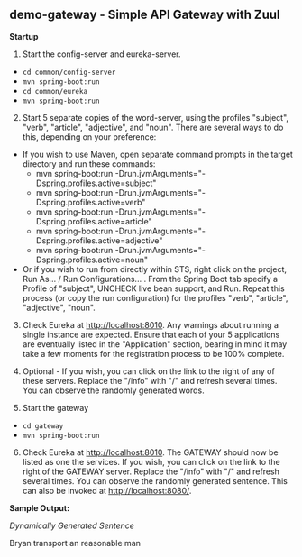 ## demo-gateway - Simple API Gateway with Zuul

  **Startup**
  
1.  Start the config-server and eureka-server.
  - `cd common/config-server`
  - `mvn spring-boot:run`
  - `cd common/eureka`
  - `mvn spring-boot:run`

2.  Start 5 separate copies of the word-server, using the profiles "subject", "verb", "article", "adjective", and "noun".  There are several ways to do this, depending on your preference:
  - If you wish to use Maven, open separate command prompts in the target directory and run these commands:
    - mvn spring-boot:run -Drun.jvmArguments="-Dspring.profiles.active=subject"
    - mvn spring-boot:run -Drun.jvmArguments="-Dspring.profiles.active=verb"
    - mvn spring-boot:run -Drun.jvmArguments="-Dspring.profiles.active=article"
    - mvn spring-boot:run -Drun.jvmArguments="-Dspring.profiles.active=adjective"
    - mvn spring-boot:run -Drun.jvmArguments="-Dspring.profiles.active=noun"
  - Or if you wish to run from directly within STS, right click on the project, Run As... / Run Configurations... .  From the Spring Boot tab specify a Profile of "subject", UNCHECK live bean support, and Run.  Repeat this process (or copy the run configuration) for the profiles "verb", "article", "adjective", "noun".

3.  Check Eureka at [http://localhost:8010](http://localhost:8010).   Any warnings about running a single instance are expected.  Ensure that each of your 5 applications are eventually listed in the "Application" section, bearing in mind it may take a few moments for the registration process to be 100% complete.	

4.  Optional - If you wish, you can click on the link to the right of any of these servers.  Replace the "/info" with "/" and refresh several times.  You can observe the randomly generated words.
  
5. Start the gateway
  - `cd gateway`
  - `mvn spring-boot:run`

6. Check Eureka at [http://localhost:8010](http://localhost:8010).  The GATEWAY should now be listed as one the services.  If you wish, you can click on the link to the right of the GATEWAY server.  Replace the "/info" with "/" and refresh several times.  You can observe the randomly generated sentence.  This can also be invoked at [http://localhost:8080/](http://localhost:8080/).

  **Sample Output:**
  
*Dynamically Generated Sentence*

Bryan transport an reasonable man
